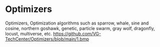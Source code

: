 # Optimizers
Optimizers, Optimization algorithms such as sparrow, whale, sine and cosine, northern goshawk, genetic, particle swarm, gray wolf, dragonfly, locust, multiverse, etc.
https://github.com/VG-TechCenter/Optimizers/blob/main/1.bmp

